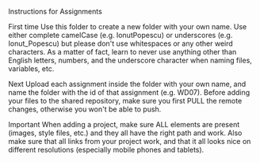 Instructions for Assignments

First time
Use this folder to create a new folder with your own name. Use either complete camelCase (e.g. IonutPopescu) or underscores 
(e.g. Ionut_Popescu) but please don't use whitespaces or any other weird characters. As a matter of fact, learn to never use 
anything other than English letters, numbers, and the underscore character when naming files, variables, etc.

Next
Upload each assignment inside the folder with your own name, and name the folder with the id of that assignment (e.g. WD07). 
Before adding your files to the shared repository, make sure you first PULL the remote changes, otherwise you won't be able to push.

Important
When adding a project, make sure ALL elements are present (images, style files, etc.) and they all have the right path and work.
 Also make sure that all links from your project work, and that it all looks nice on different resolutions (especially mobile phones and tablets).